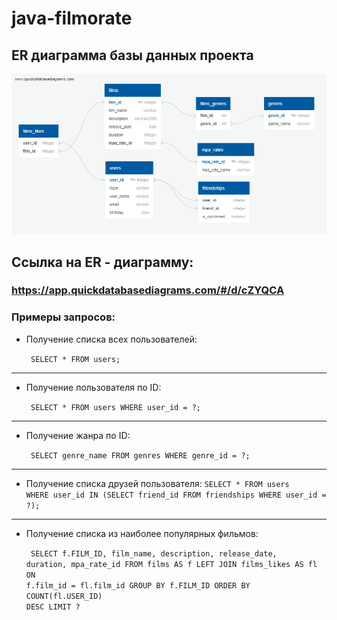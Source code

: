 # java-filmorate
## ER диаграмма базы данных проекта
![Database schema](/doc/ERD.png)

## Ссылка на ER - диаграмму:
### https://app.quickdatabasediagrams.com/#/d/cZYQCA

### Примеры запросов:
* Получение списка всех пользователей:

  <code> SELECT * FROM users;</code>
---
* Получение пользователя по ID:

  <code> SELECT * FROM users WHERE user_id = ?; </code>
---
* Получение жанра по ID:

  <code> SELECT genre_name FROM genres WHERE genre_id = ?; </code>
---
* Получение списка друзей пользователя:
<code>SELECT * FROM users WHERE user_id IN (SELECT friend_id FROM friendships WHERE user_id = ?);</code>
---
* Получение списка из наиболее популярных фильмов:

  <code> SELECT f.FILM_ID, film_name, description, release_date, duration, mpa_rate_id FROM films AS f
  LEFT JOIN films_likes AS fl ON f.film_id = fl.film_id
  GROUP BY f.FILM_ID
  ORDER BY COUNT(fl.USER_ID) DESC
  LIMIT ? </code>